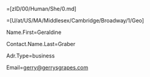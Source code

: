 =[zID/00/Human/She/0.md]

=[U/at/US/MA/Middlesex/Cambridge/Broadway/1/Geo]

Name.First=Geraldine

Contact.Name.Last=Graber

Adr.Type=business

Email=gerry@gerrysgrapes.com

